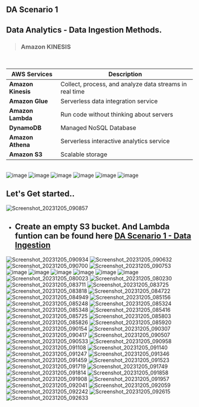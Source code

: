 ## DA Scenario 1

## Data Analytics - Data Ingestion Methods.

> ### Amazon KINESIS

<br>

| AWS Services    | Description                                     |
| --------------- | ----------------------------------------------- |
| **Amazon Kinesis**  | Collect, process, and analyze data streams in real time  |
| **Amazon Glue**     | Serverless data integration service                   |
| **Amazon Lambda**   | Run code without thinking about servers                |
| **DynamoDB**        | Managed NoSQL Database                                  |
| **Amazon Athena**          | Serverless interactive analytics service                  |
| **Amazon S3**       | Scalable storage                                               |

 <br>

<img alt="image" src="https://github.com/Brindha-m/AWS_Games/assets/72887609/87b19932-bde2-4703-936f-acd1f3f0977a">
<img alt="image" src="https://github.com/Brindha-m/AWS_Games/assets/72887609/bda5fc29-d96b-4649-b6c2-e69f5534aa94">
<img alt="image" src="https://github.com/Brindha-m/AWS_Games/assets/72887609/7dfac4ba-96bf-46cd-9a14-5d1a15c7b32c">
<img alt="image" src="https://github.com/Brindha-m/AWS_Games/assets/72887609/248d3494-c12a-4d1b-8162-fbc695ff1b88">

<img alt="image" src="https://github.com/Brindha-m/AWS_Games/assets/72887609/a33dc6cb-4ee2-45d9-b479-89f1d76fa054">
<img alt="image" src="https://github.com/Brindha-m/AWS_Games/assets/72887609/e974b743-8938-4d87-a79e-69432996c0b2">

## Let's Get started..

<img alt="Screenshot_20231205_090857" src="https://github.com/Brindha-m/AWS_Games/assets/72887609/82ec4a72-2d82-40cd-abc9-8b61121b1eca">

- ## Create an empty S3 bucket. And Lambda funtion can be found here [DA Scenario 1 - Data Ingestion](https://github.com/Brindha-m/AWS_Games/tree/main/Data%20Analytics%20AWS/Utils/DA%20Scenario%201%20-%20Data%20Ingestion%20Methods)

<img alt="Screenshot_20231205_090934" src="https://github.com/Brindha-m/AWS_Games/assets/72887609/336a7229-679e-40f8-8d9f-30a8167fd121">


<img alt="Screenshot_20231205_090632" src="https://github.com/Brindha-m/AWS_Games/assets/72887609/73623ecb-4d91-4005-8443-ee566c7d005b">
<img alt="Screenshot_20231205_090700" src="https://github.com/Brindha-m/AWS_Games/assets/72887609/a0653eb9-bc9e-43be-b163-f89fd7773bdd">
<img alt="Screenshot_20231205_090753" src="https://github.com/Brindha-m/AWS_Games/assets/72887609/7edbbe3a-8b73-4b50-a8b1-59e0f0c1df5e">

<img alt="image" src="https://github.com/Brindha-m/AWS_Games/assets/72887609/13d2f41c-58c4-40ee-8da7-d7c3a70fce99">
<img alt="image" src="https://github.com/Brindha-m/AWS_Games/assets/72887609/8f0c5114-b4d5-4284-b1bb-b85e058be153">
<img alt="image" src="https://github.com/Brindha-m/AWS_Games/assets/72887609/38c7235f-d94b-4938-ab74-6bd694dddc17">
<img alt="image" src="https://github.com/Brindha-m/AWS_Games/assets/72887609/f4f6bb49-1aa5-44ba-95fb-16fa29a9e9c3">
<img alt="image" src="https://github.com/Brindha-m/AWS_Games/assets/72887609/ff334ea8-1eb5-440e-8c0d-4d727573da0f">
<img alt="image" src="https://github.com/Brindha-m/AWS_Games/assets/72887609/eef1d333-622e-4fb1-9f37-4a05d853fe6d">


<img alt="Screenshot_20231205_080023" src="https://github.com/Brindha-m/AWS_Games/assets/72887609/9d82c7ab-6ee4-4e3d-ac65-ce696f95e8b8">
<img alt="Screenshot_20231205_080230" src="https://github.com/Brindha-m/AWS_Games/assets/72887609/cac46eab-de51-4364-9b2b-44c27184a5d7">
<img alt="Screenshot_20231205_083711" src="https://github.com/Brindha-m/AWS_Games/assets/72887609/bc0f697d-2a57-4d0f-98e8-087d5362e18e">

<img alt="Screenshot_20231205_083725" src="https://github.com/Brindha-m/AWS_Games/assets/72887609/9f607be7-7cdb-428d-a866-6d20e96c0649">
<img alt="Screenshot_20231205_083818" src="https://github.com/Brindha-m/AWS_Games/assets/72887609/2eefa897-b12b-475c-bed8-5ad0fb520883">

<img alt="Screenshot_20231205_084722" src="https://github.com/Brindha-m/AWS_Games/assets/72887609/d6ba59c6-6c07-4e56-a450-4d03a33f4515">

<img alt="Screenshot_20231205_084949" src="https://github.com/Brindha-m/AWS_Games/assets/72887609/b052e99c-1c5f-4d34-b6c9-06507261729a">

<img alt="Screenshot_20231205_085156" src="https://github.com/Brindha-m/AWS_Games/assets/72887609/0ca61eb8-28bf-4851-aa64-4e2eec4dbee4">

<img alt="Screenshot_20231205_085248" src="https://github.com/Brindha-m/AWS_Games/assets/72887609/093f1789-41e2-43a0-83e9-9daf14df4156">

<img alt="Screenshot_20231205_085324" src="https://github.com/Brindha-m/AWS_Games/assets/72887609/f94469db-005a-41ec-9dc4-dd5f50540119">

<img alt="Screenshot_20231205_085348" src="https://github.com/Brindha-m/AWS_Games/assets/72887609/11c93b32-9238-4e42-ac14-6c918047c550">

<img alt="Screenshot_20231205_085416" src="https://github.com/Brindha-m/AWS_Games/assets/72887609/f367e852-f30a-4db5-a2d1-43d22ebcb6f7">

<img alt="Screenshot_20231205_085725" src="https://github.com/Brindha-m/AWS_Games/assets/72887609/4818cc7d-8cdd-47e7-a983-d51dfa619763">

<img alt="Screenshot_20231205_085803" src="https://github.com/Brindha-m/AWS_Games/assets/72887609/4add4727-e483-4c02-abe3-679d55c1e037">

<img alt="Screenshot_20231205_085826" src="https://github.com/Brindha-m/AWS_Games/assets/72887609/9bfb85e2-47db-49f7-9581-bde4da3cf809">

<img alt="Screenshot_20231205_085920" src="https://github.com/Brindha-m/AWS_Games/assets/72887609/97f3e140-181a-4700-89a2-27965bdd286a">

<img alt="Screenshot_20231205_090154" src="https://github.com/Brindha-m/AWS_Games/assets/72887609/68bf2127-8367-479c-a9bb-e785c7d8374a">

<img alt="Screenshot_20231205_090307" src="https://github.com/Brindha-m/AWS_Games/assets/72887609/23a2d70f-2b39-44ac-a7c2-35f142eca5d2">

<img alt="Screenshot_20231205_090417" src="https://github.com/Brindha-m/AWS_Games/assets/72887609/d1d1e00d-7bf1-499a-879b-86d8d699326b">

<img alt="Screenshot_20231205_090507" src="https://github.com/Brindha-m/AWS_Games/assets/72887609/ecf3faef-68c0-4b06-bbf0-4cd3596da149">

<img alt="Screenshot_20231205_090533" src="https://github.com/Brindha-m/AWS_Games/assets/72887609/57536c63-031a-4388-9769-91ad019d9d98">

<img alt="Screenshot_20231205_090958" src="https://github.com/Brindha-m/AWS_Games/assets/72887609/3daa63be-6dc2-4437-8ab8-2ee349ff8c69">
<img alt="Screenshot_20231205_091108" src="https://github.com/Brindha-m/AWS_Games/assets/72887609/d33fbdcd-9b97-47b2-8d94-9c8b39e26723">

<img alt="Screenshot_20231205_091140" src="https://github.com/Brindha-m/AWS_Games/assets/72887609/b946dc44-5df9-40f4-a21f-a7897c864c29">
<img alt="Screenshot_20231205_091247" src="https://github.com/Brindha-m/AWS_Games/assets/72887609/fbd570fe-db88-4a1a-83ed-a03bb56f19a1">
<img alt="Screenshot_20231205_091346" src="https://github.com/Brindha-m/AWS_Games/assets/72887609/6df6bd82-5bcf-45ed-88f8-c0194ddc2188">
<img alt="Screenshot_20231205_091459" src="https://github.com/Brindha-m/AWS_Games/assets/72887609/a46f6219-9b31-41c5-902c-cd85edf970f4">

<img alt="Screenshot_20231205_091523" src="https://github.com/Brindha-m/AWS_Games/assets/72887609/76d44ad1-ad42-46c5-8d49-d7256c991160">

<img alt="Screenshot_20231205_091719" src="https://github.com/Brindha-m/AWS_Games/assets/72887609/c7c13d1c-61bb-45b1-b787-fd641ce1d87b">

<img alt="Screenshot_20231205_091749" src="https://github.com/Brindha-m/AWS_Games/assets/72887609/7c0116a4-6274-48a4-9290-5b8053dcec98">

<img alt="Screenshot_20231205_091814" src="https://github.com/Brindha-m/AWS_Games/assets/72887609/f3d476f3-030c-4594-bce0-a34923cbd1e3">


<img alt="Screenshot_20231205_091858" src="https://github.com/Brindha-m/AWS_Games/assets/72887609/d40a10bf-5620-438c-9abd-ea10e3841930">

<img alt="Screenshot_20231205_091908" src="https://github.com/Brindha-m/AWS_Games/assets/72887609/4fb85e84-002d-4014-a3a2-ece1a39c6602">

<img alt="Screenshot_20231205_091957" src="https://github.com/Brindha-m/AWS_Games/assets/72887609/983f0647-9c6a-400d-9988-2c76aad35002">

<img alt="Screenshot_20231205_092041" src="https://github.com/Brindha-m/AWS_Games/assets/72887609/37884bed-d44a-461b-91ba-e400da32691c">

<img alt="Screenshot_20231205_092059" src="https://github.com/Brindha-m/AWS_Games/assets/72887609/7640e734-03b6-4f14-b778-46f5aee13fd7">
<img alt="Screenshot_20231205_092242" src="https://github.com/Brindha-m/AWS_Games/assets/72887609/05d565ed-c661-44e6-8676-c66cde190b4f">
<img alt="Screenshot_20231205_092615" src="https://github.com/Brindha-m/AWS_Games/assets/72887609/fd5abe2e-aa54-4af3-9e25-621148a3fd3a">
<img alt="Screenshot_20231205_092633" src="https://github.com/Brindha-m/AWS_Games/assets/72887609/e741d7a4-bb30-4665-9b57-b443a36dc534">
